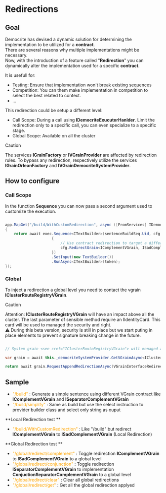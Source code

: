 Redirections
====

## Goal

Democrite has devised a dynamic solution for determining the implementation to be utilized for a **contract**. <br />
There are several reasons why multiple implementations might be necessary. <br />
Now, with the introduction of a feature called "**Redirection**" you can dynamically alter the implementation used for a specific **contract**.

It is usefull for:
- Testing: Ensure that implementation won't break existing sequences
- Competition: You can them make implementation in competition to select the best related to context.
- ...

This redirection could be setup a different level:
- Call Scope: During a call using **IDemocriteExucutorHanlder**. Limit the redirection only to a specific call, you can even specialize to a specific stage.
- Global Scope: Available on all the cluster

> [!CAUTION]
> The services **IGrainFactory** or **IVGrainProvider** are affected by redirection rules. 
> To bypass any redirection, respectively utilize the services **IGrainOrleanFactory** and **IVGrainDemocriteSystemProvider**.

## How to configure

### Call Scope

In the function **Sequence** you can now pass a second argument used to customize the execution.

```csharp

app.MapGet("/build/WithCustomRedirection", async ([FromServices] IDemocriteExecutionHandler exec, CancellationToken token) =>
{
    return await exec.Sequence<ITextBuilder>(sentenceBuildSeq.Uid, cfg =>
                     {
                         // Use contract redirection to target a different implementation
                         cfg.RedirectGrain<IComplementVGrain, ISadComplementVGrain>();
                     })
                     .SetInput(new TextBuilder())
                     .RunAsync<ITextBuilder>(token);
});
```

### Global

To inject a redirection a global level you need to contact the vgrain **IClusterRouteRegistryVGrain**.

> [!CAUTION]
> Attention: **IClusterRouteRegistryVGrain** will have an impact above all the cluster.
> The last parameter of sensible method require an IIdentityCard.
> This card will be used to managed the security and right.
> <br/>
> :warning: During this beta version, security is still in place but we start puting in place elements to prevent signature breaking change in the future.

```csharp

// System grain <see cref="IClusterRouteRegistryVGrain"> will managed all the redirection a cluster level

var grain = await this._democriteSystemProvider.GetVGrainAsync<IClusterRouteRegistryVGrain>(executionContext);

return await grain.RequestAppendRedirectionAsync(VGrainInterfaceRedirectionDefinition.Create<IComplementVGrain, ISadComplementVGrain>(), this.IdentityCard!);

```

## Sample

- <font color="orange">"/build"</font> : Generate a simple sentence using different VGrain contract like **IComplementVGrain**  and **ISeparatorComplementVGrain**
- <font color="orange">"/build/simplify"</font> : Same as build but use the select instruction to provider builder class and select only string as ouput

**Local Redirection test **

- <font color="orange">"/build/WithCustomRedirection"</font> : Like "/build" but redirect **IComplementVGrain** to **ISadComplementVGrain** (Local Redirection)

**Global Redirection test **

- <font color="orange">"/global/redirect/complement"</font> : Toggle redirection **IComplementVGrain** to **ISadComplementVGrain** to a global level
- <font color="orange">"/global/redirect/conjunction"</font> : Toggle redirection **ISeparatorComplementVGrain** to implementation **ConjuctionSeparatorComplementVGrain** to a global level
- <font color="orange">"/global/redirect/clear"</font> : Clear all global redirections
- <font color="orange">"/global/redirect/get"</font> : Get all the global redirection applyed